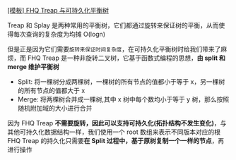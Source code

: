 [[模板] FHQ Treap 与可持久化平衡树](https://www.limstash.com/articles/201902/1231)

Treap 和 Splay 是两种常用的平衡树，它们都通过旋转来保证树的平衡，从而使得每次查询的复杂度为均摊 O(logn)

但是正是因为它们需要`旋转来保证时间复杂度`，在可持久化平衡树时给我们带来了麻烦，而 FHQ Treap 是一种非旋转二叉树，它基于函数式编程的思想，**由 split 和 merge 维护平衡树**

- Split: 将一棵树分成两棵树，一棵树的所有节点的值都小于等于 x，另一棵树的所有节点的值都大于 x
- Merge: 将两棵树合并成一棵树,其中 x 树中每个数均小于等于 y 树，那么按照随机附加域的大小进行合并

因为 FHQ Treap **不需要旋转，因此可以支持可持久化(拓扑结构不发生变化)**，与其他可持久化数据结构一样，我们使用一个 root 数组来表示不同版本对应的根
FHQ Treap 的持久化只需要**在 Split 过程中，基于原树复制一个一样的节点**，再进行操作
